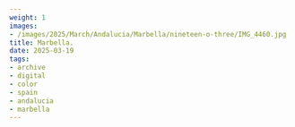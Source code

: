 ```yaml
---
weight: 1
images:
- /images/2025/March/Andalucia/Marbella/nineteen-o-three/IMG_4460.jpg
title: Marbella.
date: 2025-03-19
tags:
- archive
- digital
- color
- spain
- andalucia
- marbella
---
```


